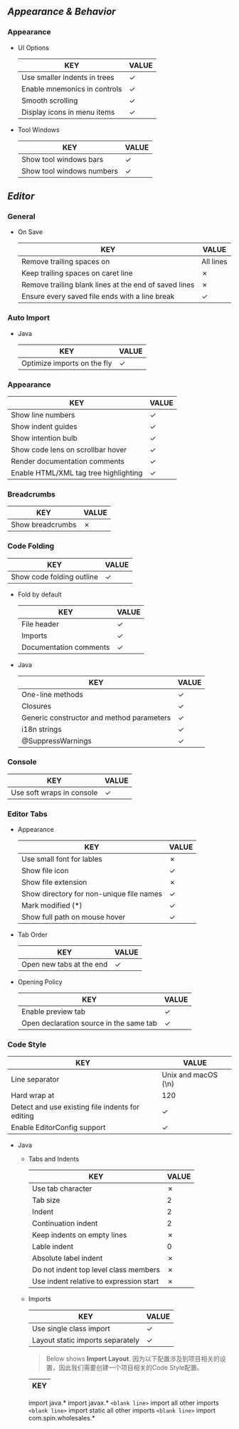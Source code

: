 ## *Appearance & Behavior*

### **Appearance**

* UI Options

  KEY | VALUE
  --- | -----
  Use smaller indents in trees | ✓
  Enable mnemonics in controls | ✓
  Smooth scrolling | ✓
  Display icons in menu items | ✓

* Tool Windows

  KEY | VALUE
  --- | -----
  Show tool windows bars | ✓
  Show tool windows numbers | ✓

## *Editor*

### **General**

* On Save

  KEY | VALUE
  --- | -----
  Remove trailing spaces on | All lines
  Keep trailing spaces on caret line | ✗
  Remove trailing blank lines at the end of saved lines | ✗
  Ensure every saved file ends with a line break | ✓

### **Auto Import**

* Java

  KEY | VALUE
  --- | -----
  Optimize imports on the fly | ✓

### **Appearance**

  KEY | VALUE
  --- | -----
  Show line numbers | ✓
  Show indent guides | ✓
  Show intention bulb | ✓
  Show code lens on scrollbar hover | ✓
  Render documentation comments | ✓
  Enable HTML/XML tag tree highlighting | ✓

### **Breadcrumbs**

  KEY | VALUE
  --- | -----
  Show breadcrumbs | ✗

### **Code Folding**

  KEY | VALUE
  --- | -----
  Show code folding outline | ✓

* Fold by default

  KEY | VALUE
  --- | -----
  File header | ✓
  Imports | ✓
  Documentation comments | ✓

* Java

  KEY | VALUE
  --- | -----
  One-line methods | ✓
  Closures | ✓
  Generic constructor and method parameters | ✓
  i18n strings | ✓
  @SuppressWarnings | ✓

### **Console**

  KEY | VALUE
  --- | -----
  Use soft wraps in console | ✓

### **Editor Tabs**

* Appearance

  KEY | VALUE
  --- | -----
  Use small font for lables | ✗
  Show file icon | ✓
  Show file extension |  ✗
  Show directory for non-unique file names | ✓
  Mark modified (*) | ✓
  Show full path on mouse hover | ✓

* Tab Order

  KEY | VALUE
  --- | -----
  Open new tabs at the end | ✓

* Opening Policy

  KEY | VALUE
  --- | -----
  Enable preview tab | ✓
  Open declaration source in the same tab | ✓

### **Code Style**

  KEY | VALUE
  --- | -----
  Line separator | Unix and macOS (\n)
  Hard wrap at | 120
  Detect and use existing file indents for editing | ✓
  Enable EditorConfig support | ✓

  * Java

    * Tabs and Indents

      KEY | VALUE
      --- | -----
      Use tab character| ✗
      Tab size | 2
      Indent | 2
      Continuation indent | 2
      Keep indents on empty lines | ✗
      Lable indent | 0
      Absolute label indent | ✗
      Do not indent top level class members | ✗
      Use indent relative to expression start | ✗

    * Imports

      KEY | VALUE
      --- | -----
      Use single class import | ✓
      Layout static imports separately |  ✓

      > Below shows **Import Layout**. 因为以下配置涉及到项目相关的设置，因此我们需要创建一个项目相关的Code Style配置。

      KEY |
      --- |
      import java.*
      import javax.*
      `<blank line>`
      import all other imports
      `<blank line>`
      import static all other imports
      `<blank line>`
      import com.spin.wholesales.*


